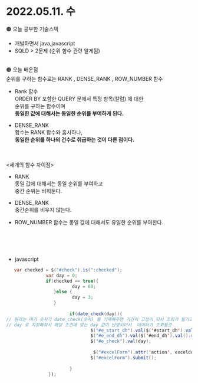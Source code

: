 
# 2022.05.11. 수

🟠 오늘 공부한 기술스택  
- 개발하면서 java,javascript 
- SQLD > 2문제 (순위 함수 관련 알게됨) 
<br><br>


🟠 오늘 배운점  
순위를 구하는 함수로는 RANK , DENSE_RANK , ROW_NUMBER  함수  

- Rank 함수  
ORDER BY  포함한  QUERY 문에서 특정 항목(칼럼) 에  대한   
순위를 구하는 함수이며  
**동일한 값에 대해서는 동일한 순위를 부여하게 된다.**  
    

- DENSE_RANK  
함수는 RANK 함수와 흡사하나,  
**동일한 순위를 하나의 건수로 취급하는 것이 다른 점이다.**  
<br><br>    

<세개의 함수 차이점>

- RANK  
동일 값에 대해서는 동일 순위를 부여하고  
중간 순위는 비워둔다.  

- DENSE_RANK   
중간순위를 비우지 않는다.  

- ROW_NUMBER 함수는 동일 값에 대해서도 유일한 순위를 부여한다.  
<br><br><br><br>


- javascript
```java
   var checked = $("#check").is(":checked");
               var day = 0;
               if(checked == true){
                         day = 60;
                  }else {
                         day = 3;               
                  }
               
                        if(date_check(day)){    
// 원래는 여기 숫자가 date_check(숫자) 를 기재해주면 기간이 고정이 되서 조회가 될거고 
// day 로 지정해줘서 해당 조건에 맞는 day 값이 반영되어서  데이터가 조회될것
                                $("#e_start_dh").val($('#start_dh').val().replace(/-/g, ""));
                                $("#e_end_dh").val($('#end_dh').val().replace(/-/g, ""));
                                $("#e_check").val(day);
                  
                                 $("#excelForm").attr('action', exceldown);
                                $("#excelForm").submit(); 
                        
                        } 
                });


```

